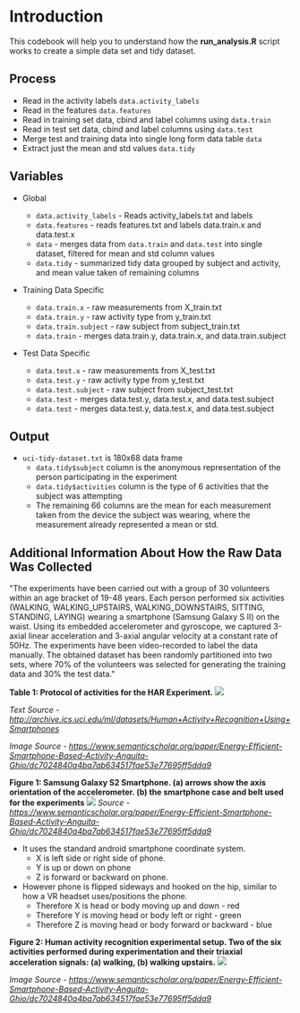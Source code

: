 # Introduction

This codebook will help you to understand how the **run_analysis.R** script works to create a simple data set and tidy dataset.

## Process

* Read in the activity labels `data.activity_labels`
* Read in the features `data.features`
* Read in training set data, cbind and label columns using `data.train`
* Read in test set data, cbind and label columns using `data.test`
* Merge test and training data into single long form data table `data`
* Extract just the mean and std values `data.tidy`


## Variables

* Global
  + `data.activity_labels` - Reads activity_labels.txt and labels
  + `data.features` - reads features.txt and labels data.train.x and data.test.x
  + `data` - merges data from `data.train` and `data.test` into single dataset, filtered for mean and std column values
  + `data.tidy` - summarized tidy data grouped by subject and activity, and mean value taken of remaining columns

* Training Data Specific
  + `data.train.x` - raw measurements from X_train.txt
  + `data.train.y` - raw activity type from y_train.txt
  + `data.train.subject` - raw subject from subject_train.txt
  + `data.train` - merges data.train.y, data.train.x, and data.train.subject

* Test Data Specific
  + `data.test.x` - raw measurements from X_test.txt
  + `data.test.y` - raw activity type from y_test.txt
  + `data.test.subject` - raw subject from subject_test.txt
  + `data.test` - merges data.test.y, data.test.x, and data.test.subject
  + `data.test` - merges data.test.y, data.test.x, and data.test.subject

## Output

* `uci-tidy-dataset.txt` is 180x68 data frame
  + `data.tidy$subject` column is the anonymous representation of the person participating in the experiment
  + `data.tidy$activities` column is the type of 6 activities that the subject was attempting
  + The remaining 66 columns are the mean for each measurement taken from the device the subject was wearing, where the measurement already represented a mean or std.

## Additional Information About How the Raw Data Was Collected

"The experiments have been carried out with a group of 30 volunteers within an age bracket of 19-48 years. Each person performed six activities (WALKING, WALKING_UPSTAIRS, WALKING_DOWNSTAIRS, SITTING, STANDING, LAYING) wearing a smartphone (Samsung Galaxy S II) on the waist. Using its embedded accelerometer and gyroscope, we captured 3-axial linear acceleration and 3-axial angular velocity at a constant rate of 50Hz. The experiments have been video-recorded to label the data manually. The obtained dataset has been randomly partitioned into two sets, where 70% of the volunteers was selected for generating the training data and 30% the test data." 

**Table 1: Protocol of activities for the HAR Experiment.**
![](https://ai2-s2-public.s3.amazonaws.com/figures/2016-03-25/dc7024840a4ba7ab634517fae53e77695ff5dda9/5-Table1-1.png)

*Text Source - http://archive.ics.uci.edu/ml/datasets/Human+Activity+Recognition+Using+Smartphones* 
 
*Image Source - https://www.semanticscholar.org/paper/Energy-Efficient-Smartphone-Based-Activity-Anguita-Ghio/dc7024840a4ba7ab634517fae53e77695ff5dda9* 

 
**Figure 1: Samsung Galaxy S2 Smartphone. (a) arrows show the axis orientation of the accelerometer. (b) the smartphone case and belt used for the experiments**
![](https://ai2-s2-public.s3.amazonaws.com/figures/2016-03-25/dc7024840a4ba7ab634517fae53e77695ff5dda9/5-Figure1-1.png)
*Source - https://www.semanticscholar.org/paper/Energy-Efficient-Smartphone-Based-Activity-Anguita-Ghio/dc7024840a4ba7ab634517fae53e77695ff5dda9*


* It uses the standard android smartphone coordinate system.
  + X is left side or right side of phone.
  + Y is up or down on phone
  + Z is forward or backward on phone.
* However phone is flipped sideways and hooked on the hip, similar to how a VR headset uses/positions the phone.
  + Therefore X is head or body moving up and down - red
  + Therefore Y is moving head or body left or right - green
  + Therefore Z is moving head or body forward or backward - blue
 
**Figure 2: Human activity recognition experimental setup. Two of the six activities performed during experimentation and their triaxial acceleration signals: (a) walking, (b) walking upstairs.**
![](https://ai2-s2-public.s3.amazonaws.com/figures/2016-03-25/dc7024840a4ba7ab634517fae53e77695ff5dda9/6-Figure2-1.png)

*Image Source - https://www.semanticscholar.org/paper/Energy-Efficient-Smartphone-Based-Activity-Anguita-Ghio/dc7024840a4ba7ab634517fae53e77695ff5dda9*
